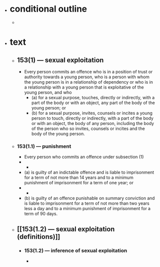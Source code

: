 - # conditional outline
	-
- # text
	- ## 153(1) — sexual exploitation
		- Every person commits an offence who is in a position of trust or authority towards a young person, who is a person with whom the young person is in a relationship of dependency or who is in a relationship with a young person that is exploitative of the young person, and who
			- (a) for a sexual purpose, touches, directly or indirectly, with a part of the body or with an object, any part of the body of the young person; or
			- (b) for a sexual purpose, invites, counsels or incites a young person to touch, directly or indirectly, with a part of the body or with an object, the body of any person, including the body of the person who so invites, counsels or incites and the body of the young person.
	- ### 153(1.1) — punishment
		- Every person who commits an offence under subsection (1)
		- -
		- (a) is
		   guilty of an indictable offence and is liable to imprisonment for a 
		  term of not more than 14 years and to a minimum punishment of 
		  imprisonment for a term of one year; or
		- -
		- (b) is
		   guilty of an offence punishable on summary conviction and is liable to 
		  imprisonment for a term of not more than two years less a day and to a 
		  minimum punishment of imprisonment for a term of 90 days.
	- ## [[153(1.2) — sexual exploitation (definitions)]]
		- ### 153(1.2) — inference of sexual exploitation
			-
